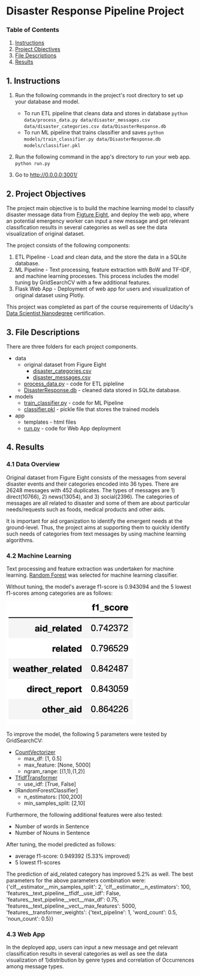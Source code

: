 # Disaster Response Pipeline Project
### Table of Contents
1. [Instructions](#installation)
2. [Project Objectives](#objectives)
3. [File Descriptions](#files)
4. [Results](#results)

## 1. Instructions <a name='installation'></a>
1. Run the following commands in the project's root directory to set up your database and model.

    - To run ETL pipeline that cleans data and stores in database
        `python data/process_data.py data/disaster_messages.csv data/disaster_categories.csv data/DisasterResponse.db`
    - To run ML pipeline that trains classifier and saves
        `python models/train_classifier.py data/DisasterResponse.db models/classifier.pkl`

2. Run the following command in the app's directory to run your web app.
    `python run.py`

3. Go to http://0.0.0.0:3001/

## 2. Project Objectives <a name='objectives'></a>
The project main objective is to build the machine learning model to classify disaster message data from [Figture Eight](https://appen.com), and deploy the web app, where an potential emergency worker can input a new message and get relevant classification results in several categories as well as see the data visualization of original dataset.

The project consists of the following components:
1. ETL Pipeline - Load and clean data, and the store the data in a SQLite database.
2. ML Pipeline - Text processing, feature extraction with BoW and TF-IDF, and machine learning processes. This process includes the model tuning by GridSearchCV with a few additional features.
3. Flask Web App - Deployment of web app for users and visualization of original dataset using Plotly.

This project was completed as part of the course requirements of Udacity's [Data Scientist Nanodegree](https://www.udacity.com/course/data-scientist-nanodegree--nd025) certification.

## 3. File Descriptions <a name="files"></a>
There are three folders for each project components.
- data
  - original dataset from Figure Eight
    - [disaster_categories.csv](data/disaster_categories.csv)
    - [disaster_messages.csv](data/disaster_messages.csv)
  - [process_data.py](data/process_data.py) - code for ETL pipleline
  - [DisasterResponse.db](data/DisasterResponse.db) - cleaned data stored in SQLite database.
- models
  - [train_classifier.py](models/train_classifier.py) - code for ML Pipeline
  - [classifier.pkl](models/classifier.pkl) - pickle file that stores the trained models
- app
  - templates - html files
  - [run.py](app/run.py) - code for Web App deployment

## 4. Results <a name="results"></a>
### 4.1 Data Overview <a name="data"></a>
Original dataset from Figure Eight consists of the messages from several disaster events and their categories encoded into 36 types. There are 26248 messages with 452 duplicates. The types of messages are 1) direct(10766), 2) news(13054), and 3) social(2396). The categories of messages are all related to disaster and some of them are about particular needs/requests such as foods, medical products and other aids.

It is important for aid organization to identify the emergent needs at the ground-level. Thus, the project aims at supporting them to quickly identify such needs of categories from text messages by using machine learning algorithms.

### 4.2 Machine Learning <a name="ml"></a>
Text processing and feature extraction was undertaken for machine learning. [Random Forest](https://scikit-learn.org/stable/modules/generated/sklearn.ensemble.RandomForestClassifier.html) was selected for machine learning classifier.

Without tuning, the model's average f1-score is 0.943094 and the 5 lowest f1-scores among categories are as follows:

![this is an image](/images/f1_ml1.png)

To improve the model, the following 5 parameters were tested by GridSearchCV:
- [CountVectorizer](https://scikit-learn.org/stable/modules/generated/sklearn.feature_extraction.text.CountVectorizer.html)
  - max_df: [1, 0.5]
  - max_feature: [None, 5000]
  - ngram_range: [(1,1),(1,2)]
- [TfidfTransformer](https://scikit-learn.org/stable/modules/generated/sklearn.feature_extraction.text.TfidfTransformer.html?highlight=tfidftransformer#sklearn.feature_extraction.text.TfidfTransformer)
  - use_idf: [True, False]
- [RandomForestClassifier]
  - n_estimators: [100,200]
  - min_samples_split: [2,10]

Furthermore, the following additional features were also tested:
- Number of words in Sentence
- Number of Nouns in Sentence

After tuning, the model predicted as follows:
- average f1-score: 0.949392 (5.33% improved)
- 5 lowest f1-scores

The prediction of aid_related category has improved 5.2% as well. The best parameters for the above parameters combination were:
{'clf__estimator__min_samples_split': 2, 'clf__estimator__n_estimators': 100, 'features__text_pipeline__tfidf__use_idf': False, 'features__text_pipeline__vect__max_df': 0.75, 'features__text_pipeline__vect__max_features': 5000, 'features__transformer_weights': {'text_pipeline': 1, 'word_count': 0.5, 'noun_count': 0.5}}

### 4.3 Web App <a name="app"></a>
In the deployed app, users can input a new message and get relevant classification results in several categories as well as see the data visualization of 1)distribution by genre types and correlation of Occurrences among message types.
